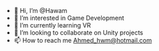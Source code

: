- 👋 Hi, I’m @Hawam
- 👀 I’m interested in Game Development
- 🌱 I’m currently learning VR
- 💞️ I’m looking to collaborate on Unity projects
- 📫 How to reach me Ahmed_hwm@hotmail.com

<!---
Hawam/Hawam is a ✨ special ✨ repository because its `README.md` (this file) appears on your GitHub profile.
You can click the Preview link to take a look at your changes.
--->

